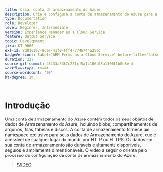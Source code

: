 ```yaml
---
title: Criar conta de armazenamento do Azure
description: Crie e configure a conta de armazenamento do Azure para a API em lote.
type: Documentation
role: Developer
level: Beginner, Intermediate
version: Experience Manager as a Cloud Service
feature: Output Service
topic: Development
jira: KT-9666
exl-id: 8d010107-8cea-41f0-9ff4-7746744a250c
badgeVersions: label="AEM Forms as a Cloud Service" before-title="false"
duration: 227
source-git-commit: 48433a5367c281cf5a1c106b08a1306f1b0e8ef4
workflow-type: tm+mt
source-wordcount: '90'
ht-degree: 1%

---
```


# Introdução

Uma conta de armazenamento do Azure contém todos os seus objetos de dados de Armazenamento do Azure, incluindo blobs, compartilhamentos de arquivos, filas, tabelas e discos. A conta de armazenamento fornece um namespace exclusivo para seus dados de Armazenamento do Azure, que é acessível de qualquer lugar do mundo por HTTP ou HTTPS. Os dados em sua conta de armazenamento são duráveis e altamente disponíveis, seguros e amplamente dimensionáveis.
O vídeo a seguir o orienta pelo processo de configuração da conta de armazenamento do Azure.

>[!VIDEO](https://video.tv.adobe.com/v/343724?quality=12&learn=on&captions=por_br)

